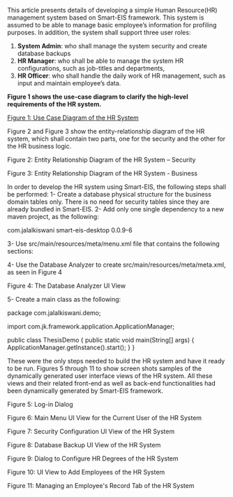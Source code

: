 This article presents details of developing a simple Human Resource(HR) management system based on Smart-EIS framework. This system is assumed to be able to manage basic employee’s information for profiling purposes. In addition, the system shall support three user roles: 
1. **System Admin**: who shall manage the system security and create database backups
2. **HR Manager**: who shall be able to manage the system HR configurations, such as job-titles and departments, 
3. **HR Officer**: who shall handle the daily work of HR management, such as input and maintain employee’s data.

**Figure ‎1 shows the use-case diagram to clarify the high-level requirements of the HR system.**

<a href="https://github.com/kiswanij/Smart-EIS-HR-example/blob/master/images/1.png">Figure ‎1: Use Case Diagram of the HR System</a>


Figure ‎2 and Figure ‎3 show the entity-relationship diagram of the HR system, which shall contain two parts, one for the security and the other for the HR business logic.



Figure ‎2: Entity Relationship Diagram of the HR System – Security

Figure ‎3: Entity Relationship Diagram of the HR System - Business

In order to develop the HR system using Smart-EIS, the following steps shall be performed: 
1-	Create a database physical structure for the business domain tables only. There is no need for security tables since they are already bundled in Smart-EIS.
2-	Add only one single dependency to a new maven project, as the following:

<!-- https://mvnrepository.com/artifact/com.jalalkiswani/smart-eis-desktop -->
<dependency>
    <groupId>com.jalalkiswani</groupId>
    <artifactId>smart-eis-desktop</artifactId>
    <version>0.0.9-6</version>
</dependency>

3-	Use src/main/resources/meta/menu.xml file that contains the following sections:
<main-menu>
	<menu name="HR Config">
		<menu-item name="Departments">
			<properties>
				<property name="table-meta" value="hr_departments" />
			</properties>
		</menu-item>
		<menu-item name="Degrees">
			<properties>
				<property name="table-meta" value="hr_degrees" />
			</properties>
		</menu-item>
		<menu-item name="Family releationships">
			<properties>
				<property name="table-meta" value="hr_family_relations" />
			</properties>
		</menu-item>
	</menu>
	<menu name="HR Management">
		<menu-item name="Employees ">
			<properties>
				<property name="table-meta" value="hr_employees" />
				<property name="detail-tables" value="hr_employee_personal_info,hr_employee_degrees,hr_employee_family" />
				<property name="detail-fields" value="emp_id,emp_id,emp_id" />
				<property name="cross-table" value="false,true,false"/>
			</properties>
		</menu-item>
	</menu>
</main-menu>

4-	Use the Database Analyzer to create src/main/resources/meta/meta.xml, as seen in Figure ‎4

Figure ‎4: The Database Analyzer UI View

5-	Create a main class as the following:

package com.jalalkiswani.demo;

import com.jk.framework.application.ApplicationManager;

public class ThesisDemo {
	public static void main(String[] args) {
		ApplicationManager.getInstance().start();
	}
}

These were the only steps needed to build the HR system and have it ready to be run. Figures ‎5 through 11 to show screen shots samples of the dynamically generated user interface views of the HR system. All these views and their related front-end as well as back-end functionalities had been dynamically generated by Smart-EIS framework. 

Figure 5: Log-in Dialog 

Figure ‎6: Main Menu UI View for the Current User of the HR System

Figure ‎7: Security Configuration UI View of the HR System

Figure ‎8: Database Backup UI View of the HR System

Figure ‎9: Dialog to Configure HR Degrees of the HR System

Figure ‎10: UI View to Add Employees of the HR System

Figure ‎11: Managing an Employee's Record Tab of the HR System
